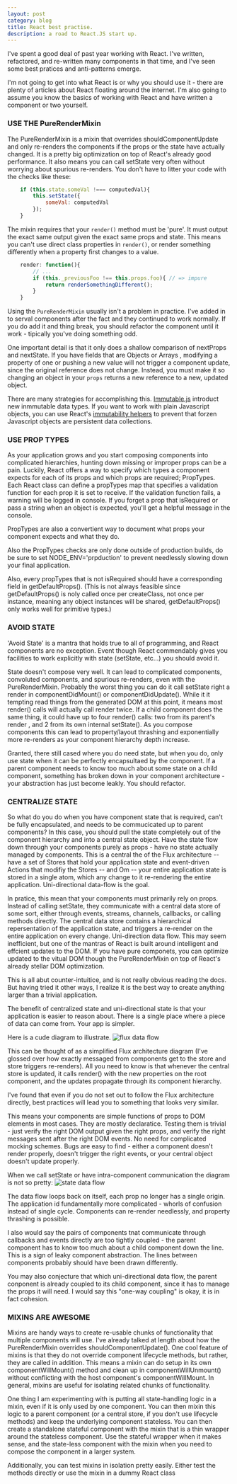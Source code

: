 ```yaml
---
layout: post
category: blog
title: React best practise.
description: a road to React.JS start up.
---
```


I've spent a good deal of past year working with React. I've written, refactored, and re-written many components in that time, and I've seen some best pratices and anti-patterns emerge.

I'm not going to get into what React is or why you should use it - there are plenty of articles about React floating around the internet. I'm also going to assume you know the basics of working with React and have written a component or two yourself.

### USE THE PureRenderMixin

The PureRenderMixin is a mixin that overrides shouldComponentUpdate and only re-renders the components if the props or the state have actually changed. It is a pretty big optimization on top of React's already good performance. It also means you can call setState very often without worrying about spurious re-renders. You don't have to litter your code with the checks like these:

```javascript
    if (this.state.someVal !=== computedVal){
        this.setState({
            someVal: computedVal
        });
    }
```

The mixin requires that your `render()` method must be 'pure'. It must output the exact same output given the exact same props and state. This means you can't use direct class properties in `render()`, or render something differently when a property first changes to a value.

```javascript
    render: function(){
        // ...
        if (this._previousFoo !== this.props.foo){ // => impure
            return renderSomethingDifferent();
        }
    }
```
Using the `PureRenderMixin` usually isn't a problem in practice. I've added in to serval components after the fact and they continued to work normally. If you do add it and thing break, you should refactor the component until it work - tipically you've doing something odd.

One important detail is that it only does a shallow comparison of nextProps and nextState. If you have fields that are Objects or Arrays , modifying a property of one or pushing a new value will not trigger a component update, since the original reference does not change. Instead, you must make it so changing an object in your `props` returns a new reference to a new, updated object.

There are many strategies for accomplishing this. [Immutable.js](http://facebook.github.io/immutable-js/) introduct new inmmutable data types. If you want to work with plain Javascript objects, you can use React's [immutability helpers](http://facebook.github.io/react/docs/update.html) to prevent that forzen Javascript objects are persistent data collections.


### USE PROP TYPES

As your application grows and you start composing components into complicated hierarchies, hunting down missing or improper props can be a pain. Luckily, React offers
a way to specify which types a component expects for each of its props and which props are required; PropTypes. Each React class can define a propTypes map that specifies
a validation function for each prop it is set to receive. If the validation function fails, a warning will be logged in console. If you forget a prop that isRequired or 
pass a string when an object is expected, you'll get a helpful message in the console.

PropTypes are also a convertient way to document what props your component expects and what they do.

Also the PropTypes checks are only done outside of production builds, do be sure to set NODE_ENV='prpduction' to prevent needlessly slowing down your final application.

Also, every propTypes that is not isRequired should have a corresponding field in getDefaultProps(). (This is not always feasible since getDefaultProps() is noly called
        once per createClass, not once per instance, meaning any object instances will be shared, getDefaultProps() only works well for primitive types.)


### AVOID STATE

'Avoid State' is a mantra that holds true to all of programming, and React components are no exception. Event though React commendably gives you facilities to work 
explicitly with state (setState, etc...) you should avoid  it.

State doesn't compose very well. It can lead to complicated components, convoluted components, and spurious re-renders, even with the PureRenderMixin. Probably the worst 
thing you can do it call setState right a render in componentDidMount() or componentDidUpdate(). While it it tempting read things from the generated DOM at this point, it 
means most render() calls will actually call render twice. If a child component does the same thing, it could have up to four render() calls: two from its parent's render
, and 2 from its own internal setState(). As you compose components this can lead to property/layout thrashing and exponentially more re-renders as your component 
hierarchy depth increase.

Granted, there still cased where you do need state, but when you do, only use state when it can be perfectly encapsultaed by the component. If a parent component needs to
know too much about some state on a child component, something has broken down in your component architecture - your abstraction has just become leakly. You should refactor.

### CENTRALIZE STATE


So what do you do when you have component state that is required, can't be fully encapsulated, and needs to be commucicated up to parent components? In this case, you 
should pull the state completely out of the component hierarchy and into a central state object. Have the state flow down through your components purely as props - have
no state actually managed by components. This is a central the of the Flux architecture -- have a set of Stores that hold your application state and event-driven Actions 
that modifiy the Stores -- and Om -- your entire application state is stored in a single atom, which  any change to it re-rendering the entire application. Uni-directional data-flow is the goal.

In pratice, this mean that your components must primarily rely on props. Instead of calling setState, they communicate with a central data store of some sort, either through events, streams, channels, callbacks, or calling methods directly. The central data store contains a hierarchical repersentation of the application state, and 
triggers a re-render on the entire application on every change. Uni-direction data flow. This may seem inefficient, but one of the mantras of React is built around 
intelligent and effcient updates to the DOM. If you have pure componets, you can optimize updated to the vitual DOM though the PureRenderMixin on top of React's already
stellar DOM optimization. 

This is all abut counter-intuitice, and is not really obvious reading the docs. But having tried it other ways, I realize it is the best way to create anything larger than a trivial application.

The benefit of centralized state and uni-directional state is that your application is easier to reason about. There is a single place where a piece of data can come from. Your app is simpler.

Here is a cude diagram to illustrate.
![flux data flow](/images/data_flow.svg)

This can be thought of as a simplified Flux architecture diagram (I've glossed over how exactly messaged from components get to the store and store triggers re-renders). All you need to know is that whenever the central store is updated, it calls render() with the new properties on the root component, and the updates propagate through its 
component hierarchy.

I've found that even if you do not set out to follow the Flux architecture directly, best practices will lead you to something that looks very similar.

This means your components are simple functions of props to DOM elements in most cases. They are mostly declaratice. Testing them is trivial - just verify the right DOM 
output given the right props, and verify the right messages sent after the right DOM events. No need for complicated mocking schemes. Bugs are easy to find - either a 
component doesn't render properly, doesn't trigger the right events, or your central object doesn't update properly.


When we call setState or have intra-component communication the diagram is not so pretty:
![state data flow](/images/data_flow2.svg)

The data flow loops back on itself, each prop no longer has a single origin. The application id fundamentally more complicated - whorls of confusion instead of single cycle. Components can re-render needlessly, and property thrashing is possible.

I also would say the pairs of components tnat communicate through callbacks and events directly are too tightly coupled - the parent component has to know too much about a child component down the line. This is a sign of leaky component abstraction. The lines between components probably should have been drawn differently.

You may also conjecture that which uni-directional data flow, the parent conponent is already coupled to its child component, since it has to manage the props it will need. I would say this "one-way coupling" is okay, it is in fact cohesion.

### MIXINS ARE AWESOME

Mixins are handy ways to create re-usable chunks of functionality that multiple components will use. I've already talked at length about how the PureRenderMixin overrides shouldComponentUpdate(). One cool feature of mixins is that they do not override component lifecycle methods, but rather, they are called in addition. This means a mixin can do setup in its own componentWillMount() method and clean up in componentWillUnmount() without conflicting with the host component's componentWillMount. In general, mixins are useful for isolating related chunks of functionality.

One thing I am experimenting with is putting all state-handling logic in a mixin, even if it is only used by one component. You can then mixin this logic to a parent component (or a central store, if you don't use lifecycle methods) and keep the underlying component stateless. You can then create a standalone stateful component with the mixin that is a thin wrapper around the stateless component. Use the stateful wrapper when it makes sense, and the state-less component with the mixin when you need to compose the component in a larger system.

Additionally, you can test mixins in isolation pretty easily. Either test the methods directly or use the mixin in a dummy React class





















































































